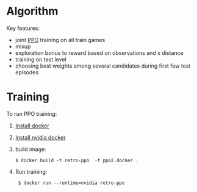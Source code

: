 # Algorithm
Key features:
 - joint [PPO](https://arxiv.org/abs/1707.06347) training on all train games
 - mixup
 - exploration bonus to reward based on observations and x distance
 - training on test level
 - choosing best weights among several candidates during first few test episodes 


# Training
To run PPO training:

1) [Install docker](https://docs.docker.com/install/)

2) [Install nvidia docker](https://github.com/NVIDIA/nvidia-docker)

3) build image:
    
       $ docker build -t retro-ppo  -f ppo2.docker .

4) Run training:

        $ docker run --runtime=nvidia retro-ppo
